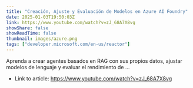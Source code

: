 ```yaml
---
title: "Creación, Ajuste y Evaluación de Modelos en Azure AI Foundry"
date: 2025-01-03T19:50:03Z
link: https://www.youtube.com/watch?v=zJ_68A7X8vg
showShare: false
showReadTime: false
thumbnail: images/azure.png
tags: ["developer.microsoft.com/en-us/reactor"]
---
```

Aprenda a crear agentes basados en RAG con sus propios datos, ajustar modelos de lenguaje y evaluar el rendimiento de ...

- Link to article: https://www.youtube.com/watch?v=zJ_68A7X8vg